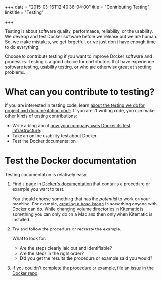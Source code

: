 +++
date = "2015-03-16T12:40:36-04:00"
title = "Contributing Testing"
linktitle = "Testing"

+++


Testing is about software quality, performance, reliability, or the usability. We develop and test Docker software before we release but we are human. So, we make mistakes, we get forgetful, or we just don't have enough time to do everything. 

Choose to contribute testing if you want to improve Docker software and processes. Testing is a good choice for contributors that have experience software testing, usability testing, or who are otherwise great at spotting problems. 

# What can you contribute to testing?

If you are interested in testing code, learn <a href="http://docs.docker.com/project/test-and-docs/" target="_blank">about the testing we do for project and documentation code</a>. If you aren't writing code, you can make other kinds of testing contributions:

* Write a blog about <a href="http://www.appneta.com/blog/automated-testing-with-docker/" target="_blank">how your company uses Docker its test infrastructure</a>.  
* Take an online usability test about Docker.
* Test the Docker documentation 


# Test the Docker documentation

Testing documentation is relatively easy:

1.  Find a page in <a href="http://docs.docker.com/" target="_blank">Docker's documentation</a> that contains a procedure or example you want to test.

	You should choose something that has the _potential_ to work on your machine. 
	For example, <a href="http://docs.docker.com/articles/baseimages/"
	target="_blank">creating a base image</a> is something anyone with Docker can
	do. While <a href="https://kitematic.com/docs/managing-volumes/"
	target="_blank">changing volume directories in Kitematic</a> is something you
	can only do on a Mac and then only when Kitematic is installed.

2.  Try and follow the procedure or recreate the example.

	What to look for:
	
	* Are the steps clearly laid out and identifiable? 
	* Are the steps in the right order? 
	* Did you get the results the procedure or example said you would?

4.  If you couldn't complete the procedure or example, file <a href="https://github.com/docker/docker/issues" target="_blank">an issue in the Docker repo</a>. 



 
















